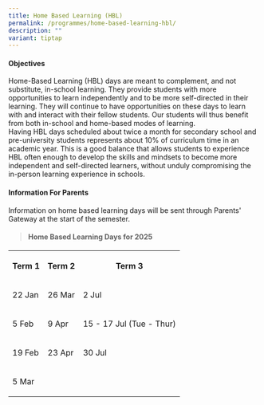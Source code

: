 ```yaml
---
title: Home Based Learning (HBL)
permalink: /programmes/home-based-learning-hbl/
description: ""
variant: tiptap
---
```

<h4><strong>Objectives</strong></h4>
<p>Home-Based Learning (HBL) days are meant to complement, and not substitute,
in-school learning. They provide students with more opportunities to learn
independently and to be more self-directed in their learning. They will
continue to have opportunities on these days to learn with and interact
with their fellow students. Our students will thus benefit from both in-school
and home-based modes of learning.
<br>Having HBL days scheduled about twice a month for secondary school and
pre-university students represents about 10% of curriculum time in an academic
year. This is a good balance that allows students to experience HBL often
enough to develop the skills and mindsets to become more independent and
self-directed learners, without unduly compromising the in-person learning
experience in schools.</p>
<h4><strong>Information For Parents</strong></h4>
<p>Information on home based learning days will be sent through Parents'
Gateway at the start of the semester.</p>
<blockquote>
<h4><strong>Home Based Learning Days for 2025</strong></h4>
</blockquote>
<table style="minWidth: 75px">
<colgroup>
<col>
<col>
<col>
</colgroup>
<tbody>
<tr>
<th rowspan="1" colspan="1">
<p>Term 1</p>
</th>
<th rowspan="1" colspan="1">
<p>Term 2</p>
</th>
<th rowspan="1" colspan="1">
<p>Term 3</p>
</th>
</tr>
<tr>
<td rowspan="1" colspan="1">
<p>22 Jan</p>
</td>
<td rowspan="1" colspan="1">
<p>26 Mar</p>
</td>
<td rowspan="1" colspan="1">
<p>2 Jul</p>
</td>
</tr>
<tr>
<td rowspan="1" colspan="1">
<p>5 Feb</p>
</td>
<td rowspan="1" colspan="1">
<p>9 Apr</p>
</td>
<td rowspan="1" colspan="1">
<p>15 - 17 Jul (Tue - Thur)</p>
</td>
</tr>
<tr>
<td rowspan="1" colspan="1">
<p>19 Feb</p>
</td>
<td rowspan="1" colspan="1">
<p>23 Apr</p>
</td>
<td rowspan="1" colspan="1">
<p>30 Jul</p>
</td>
</tr>
<tr>
<td rowspan="1" colspan="1">
<p>5 Mar</p>
</td>
<td rowspan="1" colspan="1">
<p></p>
</td>
<td rowspan="1" colspan="1">
<p></p>
</td>
</tr>
</tbody>
</table>
<p></p>